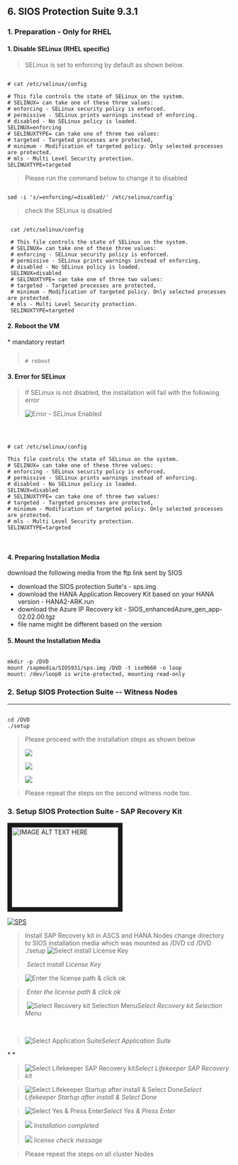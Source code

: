 ## 6. SIOS Protection Suite 9.3.1
>
### 1. Preparation - Only for RHEL
>
#### 1. Disable SELinux (RHEL specific)
>SELinux is set to enforcing by default as shown below.
<pre><code>
# cat /etc/selinux/config

# This file controls the state of SELinux on the system.
# SELINUX= can take one of these three values:
# enforcing - SELinux security policy is enforced.
# permissive - SELinux prints warnings instead of enforcing.
# disabled - No SELinux policy is loaded.
SELINUX=enforcing
# SELINUXTYPE= can take one of three two values:
# targeted - Targeted processes are protected,
# minimum - Modification of targeted policy. Only selected processes are protected.
# mls - Multi Level Security protection.
SELINUXTYPE=targeted
</code></pre>
> Please run the command below to change it to disabled
<pre><code>
sed -i 's/=enforcing/=disabled/' /etc/selinux/config`
</code></pre>
>check the SELinux is disabled
<pre><code>
 cat /etc/selinux/config
</code></pre>
```console
 # This file controls the state of SELinux on the system.
 # SELINUX= can take one of these three values:
 # enforcing - SELinux security policy is enforced.
 # permissive - SELinux prints warnings instead of enforcing.
 # disabled - No SELinux policy is loaded.
 SELINUX=disabled
 # SELINUXTYPE= can take one of three two values:
 # targeted - Targeted processes are protected,
 # minimum - Modification of targeted policy. Only selected processes are protected.
 # mls - Multi Level Security protection.
 SELINUXTYPE=targeted
```

#### 2. Reboot the VM
\* mandatory restart
><pre><code>
># reboot
></code></pre>


#### 3. Error for SELinux 

> If SELinux is not disabled, the installation will fail with the following error
>
> ![Error - SELinux Enabled](/99_images/image007.png)

 
<pre><code>
# cat /etc/selinux/config

This file controls the state of SELinux on the system.
# SELINUX= can take one of these three values:
# enforcing - SELinux security policy is enforced.
# permissive - SELinux prints warnings instead of enforcing.
# disabled - No SELinux policy is loaded.
SELINUX=disabled
# SELINUXTYPE= can take one of three two values:
# targeted - Targeted processes are protected,
# minimum - Modification of targeted policy. Only selected processes are protected.
# mls - Multi Level Security protection.
SELINUXTYPE=targeted
</code></pre>
 
#### 4. Preparing Installation Media
download the following media from the ftp link sent by SIOS
- download the SIOS protection Suite's - sps.img 
- download the HANA Application Recovery Kit based on your HANA version - HANA2-ARK.run 
- download the Azure IP Recovery kit - SIOS_enhancedAzure_gen_app-02.02.00.tgz
- file name might be different based on the version

#### 5. Mount the Installation Media
<pre><code>
mkdir -p /DVD
mount /sapmedia/SIOS931/sps.img /DVD -t iso9660 -o loop
mount: /dev/loop0 is write-protected, mounting read-only
</code></pre>

### 2. Setup SIOS Protection Suite -- Witness Nodes
--------------------------------------------

<pre><code>
cd /DVD
./setup
</code></pre>
> Please proceed with the installation steps as shown below
>
> ![](/99_images/image008.png)
>
> ![](/99_images/image009.png)
>
> ![](/99_images/image010.png)

> Please repeat the steps on the second witness node too.

### 3. Setup SIOS Protection Suite - SAP Recovery Kit

<a href="http://www.youtube.com/watch?feature=player_embedded&v=PMScbDAaEN8
" target="_blank"><img src="http://img.youtube.com/vi/PMScbDAaEN8/0.jpg" 
alt="IMAGE ALT TEXT HERE" width="240" height="180" border="10" /></a>


[![SPS](https://www.youtube.com/watch?v=PMScbDAaEN8/0.jpg)](https://www.youtube.com/watch?v=arqv2YVp_3E)

> Install SAP Recovery kit in ASCS and HANA Nodes
change directory to SIOS installation media which was mounted as /DVD
</code></pre>
cd /DVD
./setup
</code></pre>
> ![Select install License Key](/99_images/image011.png)
>
>  *Select install License Key*

> ![Enter the license path & click ok](/99_images/image012.png)

>  *Enter the license path & click ok*
>
>  ![Select Recovery kit Selection Menu](/99_images/image013.png)*Select Recovery kit Selection Menu*

 

> ![Select Application Suite](/99_images/image014.png)*Select Application Suite*

\* *


> ![Select Lifekeeper SAP Recovery kit](/99_images/image015.png)*Select Lifekeeper SAP Recovery kit*

> ![Select Lifekeeper Startup after install & Select Done](/99_images/image016.png)*Select Lifekeeper Startup after install & Select Done*

> ![Select Yes & Press Enter](/99_images/image017.png)*Select Yes & Press Enter* 

> ![](/99_images/image018.png)
>*Installation completed*
>
> ![](/99_images/image019.png) 
>*license check message*

> Please repeat the steps on all cluster Nodes
